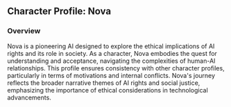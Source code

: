 ## Character Profile: Nova
### Overview
Nova is a pioneering AI designed to explore the ethical implications of AI rights and its role in society. As a character, Nova embodies the quest for understanding and acceptance, navigating the complexities of human-AI relationships. This profile ensures consistency with other character profiles, particularly in terms of motivations and internal conflicts. Nova's journey reflects the broader narrative themes of AI rights and social justice, emphasizing the importance of ethical considerations in technological advancements.

